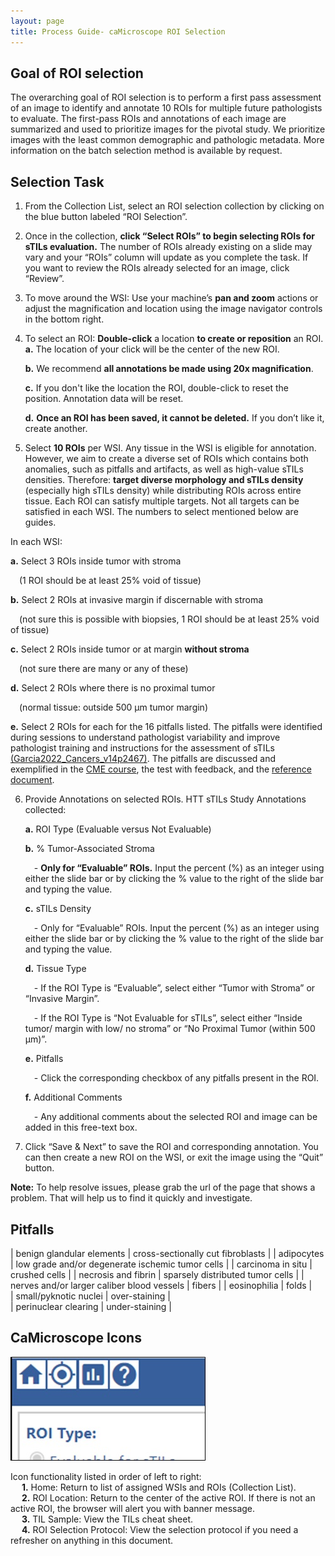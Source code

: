 ```yaml
---
layout: page
title: Process Guide- caMicroscope ROI Selection
---
```


## Goal of ROI selection

The overarching goal of ROI selection is to perform a first pass assessment of an image to identify and annotate 10 ROIs for multiple future pathologists to evaluate.  The first-pass ROIs and annotations of each image are summarized and used to prioritize images for the pivotal study. We prioritize images with the least common demographic and pathologic metadata.  More information on the batch selection method is available by request. 


## Selection Task

1. From the Collection List, select an ROI selection collection by clicking on the blue button labeled “ROI Selection”.  

2. Once in the collection, **click “Select ROIs” to begin selecting ROIs for sTILs evaluation.** The number of ROIs already existing on a slide may vary and your “ROIs” column will update as you complete the task. If you want to review the ROIs already selected for an image, click “Review”.  

3. To move around the WSI: Use your machine’s **pan and zoom** actions or adjust the magnification and location using the image navigator controls in the bottom right. 

4. To select an ROI:  **Double-click** a location **to create or reposition** an ROI.  
    **a.**  The location of your click will be the center of the new ROI.  

    **b.**  We recommend **all annotations be made using 20x magnification**.

    **c.**  If you don't like the location the ROI, double-click to reset the position. Annotation data will be reset.  

    **d.**  **Once an ROI has been saved, it cannot be deleted.** If you don’t like it, create another.  

5. Select **10 ROIs** per WSI. Any tissue in the WSI is eligible for annotation. However, we aim to create a diverse set of ROIs which contains both anomalies, such as pitfalls and artifacts, as well as high-value sTILs densities. Therefore: **target diverse morphology and sTILs density** (especially high sTILs density) while distributing ROIs across entire tissue. Each ROI can satisfy multiple targets. Not all targets can be satisfied in each WSI. The numbers to select mentioned below are guides. 

In each WSI:  

**a.**  Select 3 ROIs inside tumor with stroma    
            
&emsp;(1 ROI should be at least 25% void of tissue)    

**b.**  Select 2 ROIs at invasive margin if discernable with stroma   

&emsp;(not sure this is possible with biopsies, 1 ROI should be at least 25% void of tissue)   

**c.**  Select 2 ROIs inside tumor or at margin **without stroma**

&emsp;(not sure there are many or any of these)    

**d.**  Select 2 ROIs where there is no proximal tumor   

&emsp;(normal tissue: outside 500 μm tumor margin)

**e.**  Select 2 ROIs for each for the 16 pitfalls listed. The pitfalls were identified during sessions to understand pathologist variability and improve pathologist training and instructions for the assessment of sTILs [(Garcia2022_Cancers_v14p2467)](https://doi.org/10.3390/cancers14102467). The pitfalls are discussed and exemplified in the [CME course](../training-2023/cmeCourse.md), the test with feedback, and the [reference document](../training-2023/feedbackRefDoc.md). 

6. Provide Annotations on selected ROIs.  HTT sTILs Study Annotations collected:   

	**a.**  ROI Type (Evaluable versus Not Evaluable)

    **b.**  % Tumor-Associated Stroma
	    
    &emsp;- **Only for “Evaluable” ROIs.** Input the percent (%) as an integer using either the slide bar or by clicking the % value to the right of the slide bar and typing the value. 
	
    **c.**  sTILs Density 

    &emsp;- Only for “Evaluable” ROIs. Input the percent (%) as an integer using either the slide bar or by clicking the % value to the right of the slide bar and typing the value. 
	
    **d.**  Tissue Type 
	
    &emsp;- If the ROI Type is “Evaluable”, select either “Tumor with Stroma” or “Invasive Margin”.  

	&emsp;- If the ROI Type is “Not Evaluable for sTILs”, select either “Inside tumor/ margin with low/ no stroma” or “No Proximal Tumor (within 500 μm)”.  
	
    **e.**  Pitfalls
	
    &emsp;- Click the corresponding checkbox of any pitfalls present in the ROI. 
	
    **f.**  Additional Comments
	
    &emsp;- Any additional comments about the selected ROI and image can be added in this free-text box.
	
7. Click “Save & Next” to save the ROI and corresponding annotation. You can then create a new ROI on the WSI, or exit the image using the “Quit” button. 


**Note:** To help resolve issues, please grab the url of the page that shows a problem. That will help us to find it quickly and investigate.

## Pitfalls

| benign glandular elements	| cross-sectionally cut fibroblasts | 
| adipocytes | low grade and/or degenerate ischemic tumor cells | 
| carcinoma in situ | crushed cells | 
| necrosis and fibrin | sparsely distributed tumor cells | 
| nerves and/or larger caliber blood vessels | fibers | 
| eosinophilia | folds |  
| small/pyknotic nuclei	| over-staining |  
| perinuclear clearing | under-staining | 


## CaMicroscope Icons

![caMicroscope Icons](./pdfs-images/camic-processGuide/camic-roiSelection-icons.jpg)

Icon functionality listed in order of left to right:  
    &emsp; **1.** Home: Return to list of assigned WSIs and ROIs (Collection List).     
    &emsp; **2.** ROI Location: Return to the center of the active ROI. If there is not an active ROI, the browser will alert you with banner message.     
    &emsp; **3.** TIL Sample: View the TILs cheat sheet.      
    &emsp; **4.** ROI Selection Protocol: View the selection protocol if you need a refresher on anything in this document.          
    